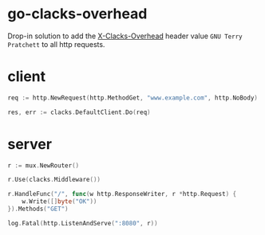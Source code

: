 # go-clacks-overhead

Drop-in solution to add the [X-Clacks-Overhead](http://www.gnuterrypratchett.com/) header value `GNU Terry Pratchett` to all http requests.

# client

```Go
req := http.NewRequest(http.MethodGet, "www.example.com", http.NoBody)

res, err := clacks.DefaultClient.Do(req)
```

# server

```Go
r := mux.NewRouter()

r.Use(clacks.Middleware())

r.HandleFunc("/", func(w http.ResponseWriter, r *http.Request) {
    w.Write([]byte("OK"))
}).Methods("GET")

log.Fatal(http.ListenAndServe(":8080", r))
```
